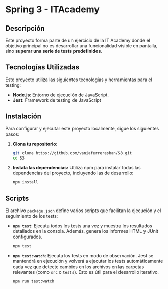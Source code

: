 # Spring 3 - ITAcademy

## Descripción

Este proyecto forma parte de un ejercicio de la IT Academy donde el objetivo principal no es desarrollar una funcionalidad visible en pantalla, sino **superar una serie de tests predefinidos**. 

## Tecnologías Utilizadas

Este proyecto utiliza las siguientes tecnologías y herramientas para el testing:

- **Node.js**: Entorno de ejecución de JavaScript.
- **Jest**: Framework de testing de JavaScript

## Instalación

Para configurar y ejecutar este proyecto localmente, sigue los siguientes pasos:

1.  **Clona tu repositorio:**

    ```bash
    git clone https://github.com/vaniaferreresban/S3.git
    cd S3
    ```

2.  **Instala las dependencias:**
    Utiliza npm para instalar todas las dependencias del proyecto, incluyendo las de desarrollo:
    ```bash
    npm install
    ```

## Scripts

El archivo `package.json` define varios scripts que facilitan la ejecución y el seguimiento de los tests:

- **`npm test`**: Ejecuta todos los tests una vez y muestra los resultados detallados en la consola. Además, genera los informes HTML y JUnit configurados.

  ```bash
  npm test
  ```

- **`npm test:watch`**: Ejecuta los tests en modo de observación. Jest se mantendrá en ejecución y volverá a ejecutar los tests automáticamente cada vez que detecte cambios en los archivos en las carpetas relevantes (como `src` o `tests`). Esto es útil para el desarrollo iterativo.
  ```bash
  npm run test:watch
  ```
